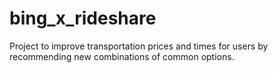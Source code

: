 # bing_x_rideshare
Project to improve transportation prices and times for users by recommending new combinations of common options.
